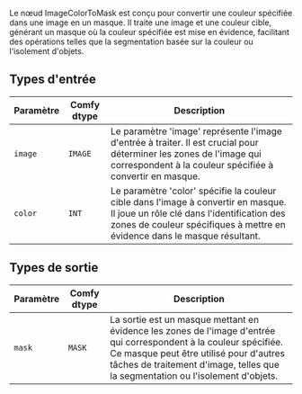 
Le nœud ImageColorToMask est conçu pour convertir une couleur spécifiée dans une image en un masque. Il traite une image et une couleur cible, générant un masque où la couleur spécifiée est mise en évidence, facilitant des opérations telles que la segmentation basée sur la couleur ou l'isolement d'objets.
## Types d'entrée

| Paramètre | Comfy dtype | Description |
|-----------|-------------|-------------|
| `image`   | `IMAGE`     | Le paramètre 'image' représente l'image d'entrée à traiter. Il est crucial pour déterminer les zones de l'image qui correspondent à la couleur spécifiée à convertir en masque. |
| `color`   | `INT`       | Le paramètre 'color' spécifie la couleur cible dans l'image à convertir en masque. Il joue un rôle clé dans l'identification des zones de couleur spécifiques à mettre en évidence dans le masque résultant. |

## Types de sortie

| Paramètre | Comfy dtype | Description |
|-----------|-------------|-------------|
| `mask`    | `MASK`      | La sortie est un masque mettant en évidence les zones de l'image d'entrée qui correspondent à la couleur spécifiée. Ce masque peut être utilisé pour d'autres tâches de traitement d'image, telles que la segmentation ou l'isolement d'objets. |